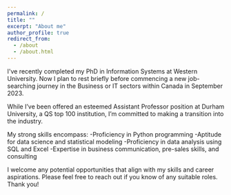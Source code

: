 ```yaml
---
permalink: /
title: ""
excerpt: "About me"
author_profile: true
redirect_from: 
  - /about
  - /about.html
---
```


I've recently completed my PhD in Information Systems at Western University. Now I plan to rest briefly before commencing a new job-searching journey in the Business or IT sectors within Canada in September 2023.

While I’ve been offered an esteemed Assistant Professor position at Durham University, a QS top 100 institution, I’m committed to making a transition into the industry.

My strong skills encompass:
-Proficiency in Python programming
-Aptitude for data science and statistical modeling
-Proficiency in data analysis using SQL and Excel
-Expertise in business communication, pre-sales skills, and consulting

I welcome any potential opportunities that align with my skills and career aspirations. Please feel free to reach out if you know of any suitable roles. Thank you!

